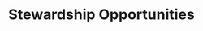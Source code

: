 ---
#what displays when the item is clicked:
layout: page
title: "Stewardship Opportunities"
subtitle:
image: stewardship-opportunities/stewardship.png
 #main image, can be a link or a file in assets/img/portfolio
alt: image alt text
categories: programs
description:
subtitle:
permalink: /programs/stewardship-opportunities/
imagefolder: /programs/stewardship-opportunities/
---